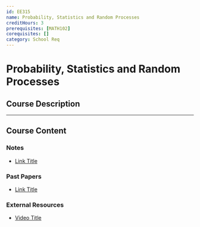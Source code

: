 ```yaml
---
id: EE315
name: Probability, Statistics and Random Processes
creditHours: 3
prerequisites: [MATH102]
corequisites: []
category: School Req
---
```


# Probability, Statistics and Random Processes

## Course Description
<Description>

---

## Course Content

### Notes
- [Link Title](https://link.com)

### Past Papers
- [Link Title](https://link.com)

### External Resources
- [Video Title](https://link.com)
